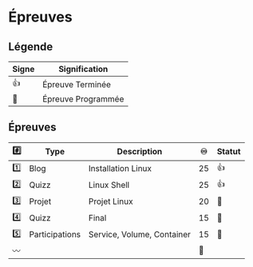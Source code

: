 # Épreuves

## Légende

| Signe              | Signification                 |
|--------------------|-------------------------------|
| :+1:               | Épreuve Terminée              |
| :calendar:         | Épreuve Programmée            |


## Épreuves

| :hash:    | Type           | Description                                         |:infinity:| Statut           |
|-----------|----------------|-----------------------------------------------------|----------|------------------|
| :one:     | Blog           | Installation Linux                                  | 25       | :+1:             |
| :two:     | Quizz          | Linux Shell                                         | 25       | :+1:             |
| :three:   | Projet         | Projet Linux                                        | 20       | :calendar:       |
| :four:    | Quizz          | Final                                               | 15       | :calendar:       |
| :five:    | Participations | Service, Volume, Container                          | 15       | :calendar:       |
|:wavy_dash:|                |                                                     |:100:     |                  |
